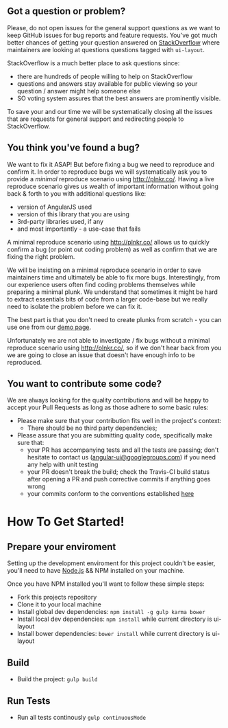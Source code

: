 ## Got a question or problem?


Please, do not open issues for the general support questions as we want to keep GitHub issues for bug reports and feature requests. You've got much better chances of getting your question answered on [StackOverflow](http://stackoverflow.com/questions/tagged/angular-ui-layout) where maintainers are looking at questions questions tagged with `ui-layout`.

StackOverflow is a much better place to ask questions since:
* there are hundreds of people willing to help on StackOverflow
* questions and answers stay available for public viewing so your question / answer might help someone else
* SO voting system assures that the best answers are prominently visible.

To save your and our time we will be systematically closing all the issues that are requests for general support and redirecting people to StackOverflow.

## You think you've found a bug?

We want to fix it ASAP! But before fixing a bug we need to reproduce and confirm it. In order to reproduce bugs we will systematically ask you to provide a _minimal_ reproduce scenario using http://plnkr.co/. Having a live reproduce scenario gives us wealth of important information without going back & forth to you with additional questions like:

* version of AngularJS used
* version of this library that you are using
* 3rd-party libraries used, if any
* and most importantly - a use-case that fails

A minimal reproduce scenario using http://plnkr.co/ allows us to quickly confirm a bug (or point out coding problem) as well as confirm that we are fixing the right problem.

We will be insisting on a minimal reproduce scenario in order to save maintainers time and ultimately be able to fix more bugs. Interestingly, from our experience users often find coding problems themselves while preparing a minimal plunk. We understand that sometimes it might be hard to extract essentials bits of code from a larger code-base but we really need to isolate the problem before we can fix it.

The best part is that you don't need to create plunks from scratch - you can use one from our [demo page](http://angular-ui.github.io/ui-layout/).

Unfortunately we are not able to investigate / fix bugs without a minimal reproduce scenario using http://plnkr.co/, so if we don't hear back from you we are going to close an issue that doesn't have enough info to be reproduced.


## You want to contribute some code?

We are always looking for the quality contributions and will be happy to accept your Pull Requests as long as those adhere to some basic rules:

* Please make sure that your contribution fits well in the project's context:
  * There should be no third party dependencies;
* Please assure that you are submitting quality code, specifically make sure that:
  * your PR has accompanying tests and all the tests are passing; don't hesitate to contact us (angular-ui@googlegroups.com) if you need any help with unit testing
  * your PR doesn't break the build; check the Travis-CI build status after opening a PR and push corrective commits if anything goes wrong
  * your commits conform to the conventions established [here](https://github.com/ajoslin/conventional-changelog/blob/master/conventions/angular.md)
  
  
# How To Get Started!

## Prepare your enviroment

Setting up the development enviroment for this project couldn't be easier, you'll need to have [Node.js](https://nodejs.org/en/) && NPM installed on your machine.

Once you have NPM installed you'll want to follow these simple steps:

 * Fork this projects repository
 * Clone it to your local machine
 * Install global dev dependencies: `npm install -g gulp karma bower`
 * Install local dev dependencies: `npm install` while current directory is ui-layout
 * Install bower dependencies: `bower install` while current directory is ui-layout

## Build 

* Build the project: `gulp build`

## Run Tests

* Run all tests continously `gulp continuousMode`
